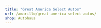 ```yaml
---
title: "Great America Select Autos"
url: /amarillo/great-america-select-autos/
shop: Autohaus
---
```

